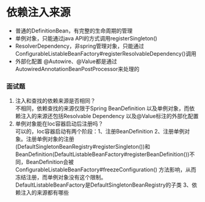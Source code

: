 # 依赖注入来源
 * 普通的DefinitionBean，有完整的生命周期的管理
 * 单例对象，只能通过java API的方式调用registerSingleton()
 * ResolverDependency，非spring管理对象，只能通过ConfigurableListableBeanFactory#registerResolvableDependency()调用
 * 外部化配置 @Autowire、@Value都是通过AutowiredAnnotationBeanPostProcessor来处理的
 
 
### 面试题
1. 注入和查找的依赖来源是否相同？  
不相同，依赖查找的来源仅限于Spring BeanDefinition 以及单例对象，而依赖注入的来源还包括Resolvable Dependency 以及@Value标注的外部化配置
2. 单例对象能在Ioc容器启动后注册吗？  
可以的，Ioc容器启动有两个阶段：1、注册BeanDefinition 
2、注册单例对象。注册单例对象的注册(DefaultSingletonBeanRegistry#registerSingleton())和BeanDefinition(DefaultListableBeanFactory#registerBeanDefinition())不同，BeanDefinition会被ConfigurableListableBeanFactory#freezeConfiguration()
方法影响，从而冻结注册，而单例对象没有这个限制。  
DefaultListableBeanFactory是DefaultSingletonBeanRegistry的子类
3、依赖注入的来源都有哪些
 


 